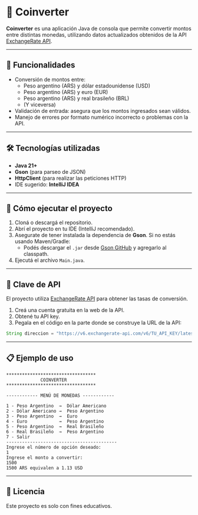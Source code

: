 # 💱 Coinverter

**Coinverter** es una aplicación Java de consola que permite convertir montos entre distintas monedas, utilizando datos actualizados obtenidos de la API [ExchangeRate API](https://www.exchangerate-api.com/).

---

## 🚀 Funcionalidades

- Conversión de montos entre:
  - Peso argentino (ARS) y dólar estadounidense (USD)
  - Peso argentino (ARS) y euro (EUR)
  - Peso argentino (ARS) y real brasileño (BRL)
  - (Y viceversa)
- Validación de entrada: asegura que los montos ingresados sean válidos.
- Manejo de errores por formato numérico incorrecto o problemas con la API.

---

## 🛠️ Tecnologías utilizadas

- **Java 21+**
- **Gson** (para parseo de JSON)
- **HttpClient** (para realizar las peticiones HTTP)
- IDE sugerido: **IntelliJ IDEA**

---

## 🧪 Cómo ejecutar el proyecto

1. Cloná o descargá el repositorio.
2. Abrí el proyecto en tu IDE (IntelliJ recomendado).
3. Asegurate de tener instalada la dependencia de **Gson**. Si no estás usando Maven/Gradle:
   - Podés descargar el `.jar` desde [Gson GitHub](https://github.com/google/gson) y agregarlo al classpath.
4. Ejecutá el archivo `Main.java`.

---

## 🔐 Clave de API

El proyecto utiliza [ExchangeRate API](https://www.exchangerate-api.com/) para obtener las tasas de conversión.

1. Creá una cuenta gratuita en la web de la API.
2. Obtené tu API key.
3. Pegala en el código en la parte donde se construye la URL de la API:

```java
String direccion = "https://v6.exchangerate-api.com/v6/TU_API_KEY/latest/"+ monedaBase;
```
---
## 📋 Ejemplo de uso

```text
**********************************
             COINVERTER
**********************************

------------ MENÚ DE MONEDAS ------------

1 - Peso Argentino  →  Dólar Americano
2 - Dólar Americano →  Peso Argentino
3 - Peso Argentino  →  Euro
4 - Euro            →  Peso Argentino
5 - Peso Argentino  →  Real Brasileño
6 - Real Brasileño  →  Peso Argentino
7 - Salir
------------------------------------------
Ingrese el número de opción deseado: 
1
Ingrese el monto a convertir: 
1500
1500 ARS equivalen a 1.13 USD
```
---
## 📄 Licencia
Este proyecto es solo con fines educativos.

